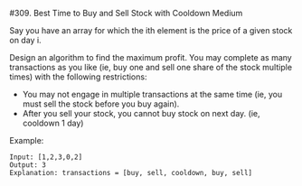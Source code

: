 #309. Best Time to Buy and Sell Stock with Cooldown
Medium

Say you have an array for which the ith element is the price of a given stock on day i.

Design an algorithm to find the maximum profit. You may complete as many transactions as you like (ie, buy one and sell one share of the stock multiple times) with the following restrictions:

* You may not engage in multiple transactions at the same time (ie, you must sell the stock before you buy again).
* After you sell your stock, you cannot buy stock on next day. (ie, cooldown 1 day)

Example:
```
Input: [1,2,3,0,2]
Output: 3 
Explanation: transactions = [buy, sell, cooldown, buy, sell]
```